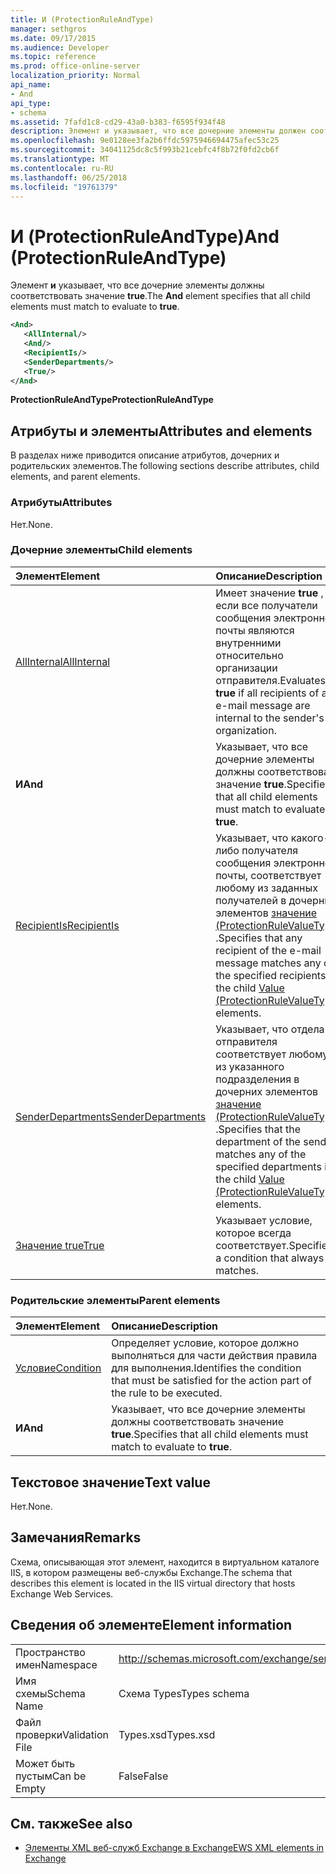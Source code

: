 ```yaml
---
title: И (ProtectionRuleAndType)
manager: sethgros
ms.date: 09/17/2015
ms.audience: Developer
ms.topic: reference
ms.prod: office-online-server
localization_priority: Normal
api_name:
- And
api_type:
- schema
ms.assetid: 7fafd1c8-cd29-43a0-b383-f6595f934f48
description: Элемент и указывает, что все дочерние элементы должен соответствовать для оценено как истинное.
ms.openlocfilehash: 9e0128ee3fa2b6ffdc5975946694475afec53c25
ms.sourcegitcommit: 34041125dc8c5f993b21cebfc4f8b72f0fd2cb6f
ms.translationtype: MT
ms.contentlocale: ru-RU
ms.lasthandoff: 06/25/2018
ms.locfileid: "19761379"
---
```

# <a name="and-protectionruleandtype"></a><span data-ttu-id="1050b-103">И (ProtectionRuleAndType)</span><span class="sxs-lookup"><span data-stu-id="1050b-103">And (ProtectionRuleAndType)</span></span>

<span data-ttu-id="1050b-104">Элемент **и** указывает, что все дочерние элементы должны соответствовать значение **true**.</span><span class="sxs-lookup"><span data-stu-id="1050b-104">The **And** element specifies that all child elements must match to evaluate to **true**.</span></span>
  
```xml
<And>
   <AllInternal/>
   <And/>
   <RecipientIs/>
   <SenderDepartments/>
   <True/>
</And>
```

 <span data-ttu-id="1050b-105">**ProtectionRuleAndType**</span><span class="sxs-lookup"><span data-stu-id="1050b-105">**ProtectionRuleAndType**</span></span>
## <a name="attributes-and-elements"></a><span data-ttu-id="1050b-106">Атрибуты и элементы</span><span class="sxs-lookup"><span data-stu-id="1050b-106">Attributes and elements</span></span>

<span data-ttu-id="1050b-107">В разделах ниже приводится описание атрибутов, дочерних и родительских элементов.</span><span class="sxs-lookup"><span data-stu-id="1050b-107">The following sections describe attributes, child elements, and parent elements.</span></span>
  
### <a name="attributes"></a><span data-ttu-id="1050b-108">Атрибуты</span><span class="sxs-lookup"><span data-stu-id="1050b-108">Attributes</span></span>

<span data-ttu-id="1050b-109">Нет.</span><span class="sxs-lookup"><span data-stu-id="1050b-109">None.</span></span>
  
### <a name="child-elements"></a><span data-ttu-id="1050b-110">Дочерние элементы</span><span class="sxs-lookup"><span data-stu-id="1050b-110">Child elements</span></span>

|<span data-ttu-id="1050b-111">**Элемент**</span><span class="sxs-lookup"><span data-stu-id="1050b-111">**Element**</span></span>|<span data-ttu-id="1050b-112">**Описание**</span><span class="sxs-lookup"><span data-stu-id="1050b-112">**Description**</span></span>|
|:-----|:-----|
|[<span data-ttu-id="1050b-113">AllInternal</span><span class="sxs-lookup"><span data-stu-id="1050b-113">AllInternal</span></span>](allinternal.md) <br/> |<span data-ttu-id="1050b-114">Имеет значение **true** , если все получатели сообщения электронной почты являются внутренними относительно организации отправителя.</span><span class="sxs-lookup"><span data-stu-id="1050b-114">Evaluates to **true** if all recipients of an e-mail message are internal to the sender's organization.</span></span>  <br/> |
|<span data-ttu-id="1050b-115">**И**</span><span class="sxs-lookup"><span data-stu-id="1050b-115">**And**</span></span> <br/> |<span data-ttu-id="1050b-116">Указывает, что все дочерние элементы должны соответствовать значение **true**.</span><span class="sxs-lookup"><span data-stu-id="1050b-116">Specifies that all child elements must match to evaluate to **true**.</span></span>  <br/> |
|[<span data-ttu-id="1050b-117">RecipientIs</span><span class="sxs-lookup"><span data-stu-id="1050b-117">RecipientIs</span></span>](recipientis.md) <br/> |<span data-ttu-id="1050b-118">Указывает, что какого-либо получателя сообщения электронной почты, соответствует любому из заданных получателей в дочерних элементов [значение (ProtectionRuleValueType)](value-protectionrulevaluetype.md) .</span><span class="sxs-lookup"><span data-stu-id="1050b-118">Specifies that any recipient of the e-mail message matches any of the specified recipients in the child [Value (ProtectionRuleValueType)](value-protectionrulevaluetype.md) elements.</span></span>  <br/> |
|[<span data-ttu-id="1050b-119">SenderDepartments</span><span class="sxs-lookup"><span data-stu-id="1050b-119">SenderDepartments</span></span>](senderdepartments.md) <br/> |<span data-ttu-id="1050b-120">Указывает, что отдела отправителя соответствует любому из указанного подразделения в дочерних элементов [значение (ProtectionRuleValueType)](value-protectionrulevaluetype.md) .</span><span class="sxs-lookup"><span data-stu-id="1050b-120">Specifies that the department of the sender matches any of the specified departments in the child [Value (ProtectionRuleValueType)](value-protectionrulevaluetype.md) elements.</span></span>  <br/> |
|[<span data-ttu-id="1050b-121">Значение true</span><span class="sxs-lookup"><span data-stu-id="1050b-121">True</span></span>](true.md) <br/> |<span data-ttu-id="1050b-122">Указывает условие, которое всегда соответствует.</span><span class="sxs-lookup"><span data-stu-id="1050b-122">Specifies a condition that always matches.</span></span>  <br/> |
   
### <a name="parent-elements"></a><span data-ttu-id="1050b-123">Родительские элементы</span><span class="sxs-lookup"><span data-stu-id="1050b-123">Parent elements</span></span>

|<span data-ttu-id="1050b-124">**Элемент**</span><span class="sxs-lookup"><span data-stu-id="1050b-124">**Element**</span></span>|<span data-ttu-id="1050b-125">**Описание**</span><span class="sxs-lookup"><span data-stu-id="1050b-125">**Description**</span></span>|
|:-----|:-----|
|[<span data-ttu-id="1050b-126">Условие</span><span class="sxs-lookup"><span data-stu-id="1050b-126">Condition</span></span>](condition.md) <br/> |<span data-ttu-id="1050b-127">Определяет условие, которое должно выполняться для части действия правила для выполнения.</span><span class="sxs-lookup"><span data-stu-id="1050b-127">Identifies the condition that must be satisfied for the action part of the rule to be executed.</span></span>  <br/> |
|<span data-ttu-id="1050b-128">**И**</span><span class="sxs-lookup"><span data-stu-id="1050b-128">**And**</span></span> <br/> |<span data-ttu-id="1050b-129">Указывает, что все дочерние элементы должны соответствовать значение **true**.</span><span class="sxs-lookup"><span data-stu-id="1050b-129">Specifies that all child elements must match to evaluate to **true**.</span></span>  <br/> |
   
## <a name="text-value"></a><span data-ttu-id="1050b-130">Текстовое значение</span><span class="sxs-lookup"><span data-stu-id="1050b-130">Text value</span></span>

<span data-ttu-id="1050b-131">Нет.</span><span class="sxs-lookup"><span data-stu-id="1050b-131">None.</span></span>
  
## <a name="remarks"></a><span data-ttu-id="1050b-132">Замечания</span><span class="sxs-lookup"><span data-stu-id="1050b-132">Remarks</span></span>

<span data-ttu-id="1050b-133">Схема, описывающая этот элемент, находится в виртуальном каталоге IIS, в котором размещены веб-службы Exchange.</span><span class="sxs-lookup"><span data-stu-id="1050b-133">The schema that describes this element is located in the IIS virtual directory that hosts Exchange Web Services.</span></span>
  
## <a name="element-information"></a><span data-ttu-id="1050b-134">Сведения об элементе</span><span class="sxs-lookup"><span data-stu-id="1050b-134">Element information</span></span>

|||
|:-----|:-----|
|<span data-ttu-id="1050b-135">Пространство имен</span><span class="sxs-lookup"><span data-stu-id="1050b-135">Namespace</span></span>  <br/> |http://schemas.microsoft.com/exchange/services/2006/types  <br/> |
|<span data-ttu-id="1050b-136">Имя схемы</span><span class="sxs-lookup"><span data-stu-id="1050b-136">Schema Name</span></span>  <br/> |<span data-ttu-id="1050b-137">Схема Types</span><span class="sxs-lookup"><span data-stu-id="1050b-137">Types schema</span></span>  <br/> |
|<span data-ttu-id="1050b-138">Файл проверки</span><span class="sxs-lookup"><span data-stu-id="1050b-138">Validation File</span></span>  <br/> |<span data-ttu-id="1050b-139">Types.xsd</span><span class="sxs-lookup"><span data-stu-id="1050b-139">Types.xsd</span></span>  <br/> |
|<span data-ttu-id="1050b-140">Может быть пустым</span><span class="sxs-lookup"><span data-stu-id="1050b-140">Can be Empty</span></span>  <br/> |<span data-ttu-id="1050b-141">False</span><span class="sxs-lookup"><span data-stu-id="1050b-141">False</span></span>  <br/> |
   
## <a name="see-also"></a><span data-ttu-id="1050b-142">См. также</span><span class="sxs-lookup"><span data-stu-id="1050b-142">See also</span></span>

- [<span data-ttu-id="1050b-143">Элементы XML веб-служб Exchange в Exchange</span><span class="sxs-lookup"><span data-stu-id="1050b-143">EWS XML elements in Exchange</span></span>](ews-xml-elements-in-exchange.md)

